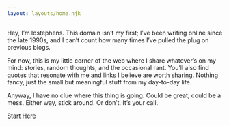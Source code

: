 ```yaml
---
layout: layouts/home.njk
---
```


<div class="illo-container"></div>

Hey, I’m ldstephens. This domain isn’t my first; I’ve been writing online since the late 1990s, and I can’t count how many times I’ve pulled the plug on previous blogs.

For now, this is my little corner of the web where I share whatever’s on my mind: stories, random thoughts, and the occasional rant. You’ll also find quotes that resonate with me and links I believe are worth sharing. Nothing fancy, just the small but meaningful stuff from my day-to-day life.

Anyway, I have no clue where this thing is going. Could be great, could be a mess. Either way, stick around. Or don’t. It’s your call.

<a href="/posts">Start Here</a>